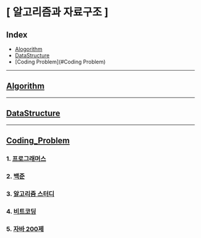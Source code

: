 # [ 알고리즘과 자료구조 ]

## Index

- [Alogorithm](#Algorithm)
- [DataStructure](#DataStructure)
- [Coding Problem](#Coding Problem)

---

## [Algorithm](./Algorithm)

---

## [DataStructure](./DataStructure)

---

## [Coding_Problem](./Coding_Problem)

### 1. [프로그래머스](./Coding_Problem/programmers/src/)

### 2. [백준](./Coding_Problem/baekjoon/src/)

### 3. [알고리즘 스터디](./Coding_Problem/algorithm_study/src/)

### 4. [비트코딩](./Coding_Problem/beatcoding/src/)

### 5. [자바 200제](./Coding_Problem/practice200/src/)



